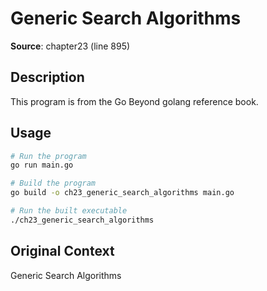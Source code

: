 # Generic Search Algorithms

**Source**: chapter23 (line 895)

## Description

This program is from the Go Beyond golang reference book.

## Usage

```bash
# Run the program
go run main.go

# Build the program
go build -o ch23_generic_search_algorithms main.go

# Run the built executable
./ch23_generic_search_algorithms
```

## Original Context

Generic Search Algorithms
